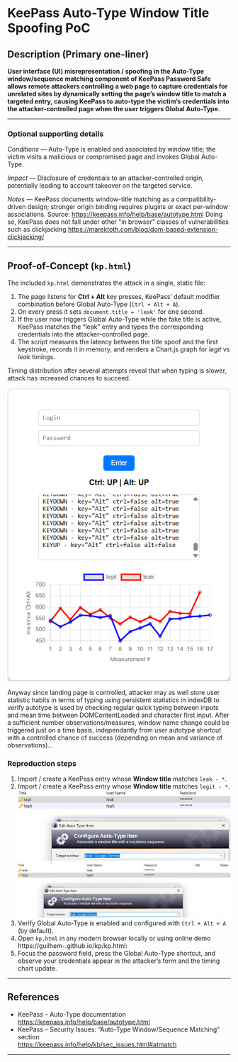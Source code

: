 # KeePass Auto-Type Window Title Spoofing PoC

## Description (Primary one-liner)

**User interface (UI) misrepresentation / spoofing in the Auto-Type window/sequence matching component of KeePass Password Safe allows remote attackers controlling a web page to capture credentials for unrelated sites by dynamically setting the page’s window title to match a targeted entry, causing KeePass to auto-type the victim’s credentials into the attacker-controlled page when the user triggers Global Auto-Type.**

---

### Optional supporting details

*Conditions —* Auto-Type is enabled and associated by window title; the victim visits a malicious or compromised page and invokes Global Auto-Type.

*Impact —* Disclosure of credentials to an attacker-controlled origin, potentially leading to account takeover on the targeted service.

*Notes —* KeePass documents window-title matching as a compatibility-driven design; stronger origin binding requires plugins or exact per-window associations. 
Source: <https://keepass.info/help/base/autotype.html>
Doing so, KeePass does not fall under other "in browser" classes of vulnerabilities such as clickjacking <https://marektoth.com/blog/dom-based-extension-clickjacking/>

---

## Proof-of-Concept (`kp.html`)

The included `kp.html` demonstrates the attack in a single, static file:

1. The page listens for **Ctrl + Alt** key presses, KeePass’ default modifier combination before Global Auto-Type (`Ctrl + Alt + A`).  
2. On every press it sets `document.title = 'leak'` for one second.  
3. If the user now triggers Global Auto-Type while the fake title is active, KeePass matches the “leak” entry and types the corresponding credentials into the attacker-controlled page.  
4. The script measures the latency between the title spoof and the first keystroke, records it in memory, and renders a Chart.js graph for *legit* vs *leak* timings.

Timing distribution after several attempts reveal that when typing is slower, attack has increased chances to succeed.

![Timing statistics](stats.png)

Anyway since landing page is controlled, attacker may as well store user statistic habits in terms of typing using persistent statistics in indexDB to verify autotype is used by checking regular quick typing between inputs and mean time between DOMContentLoaded and character first input. After a sufficient number observations/measures, window name change could be triggered just on a time basis, independantly from user autotype shortcut with a controlled chance of success (depending on mean and variance of observations)... 

### Reproduction steps

1. Import / create a KeePass entry whose **Window title** matches `leak - *`.  
2. Import / create a KeePass entry whose **Window title** matches `legit - *`.  
  ![Landing page](sc1.png)
  ![Landing page](sc2.png)
1. Verify Global Auto-Type is enabled and configured with `Ctrl + Alt + A` (by default).  
2. Open `kp.html` in any modern browser locally or using online demo https://guilhem-.github.io/kp/kp.html:  
3. Focus the password field, press the Global Auto-Type shortcut, and observe your credentials appear in the attacker’s form and the timing chart update.

---

## References

* KeePass – Auto-Type documentation  
  <https://keepass.info/help/base/autotype.html>  
* KeePass – Security Issues: “Auto-Type Window/Sequence Matching” section  
  <https://keepass.info/help/kb/sec_issues.html#atmatch>

---

